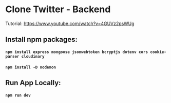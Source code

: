 # Clone Twitter - Backend

Tutorial: https://www.youtube.com/watch?v=4GUVz2psWUg

## Install npm packages:

#### `npm install express mongoose jsonwebtoken bcryptjs dotenv cors cookie-parser cloudinary`

#### `npm install -D nodemon`

## Run App Locally:

#### `npm run dev`
